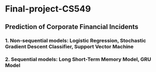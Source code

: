 # Final-project-CS549

## Prediction of Corporate Financial Incidents

### 1. Non-sequential models: Logistic Regression, Stochastic Gradient Descent Classifier, Support Vector Machine

### 2. Sequential models: Long Short-Term Memory Model, GRU Model
